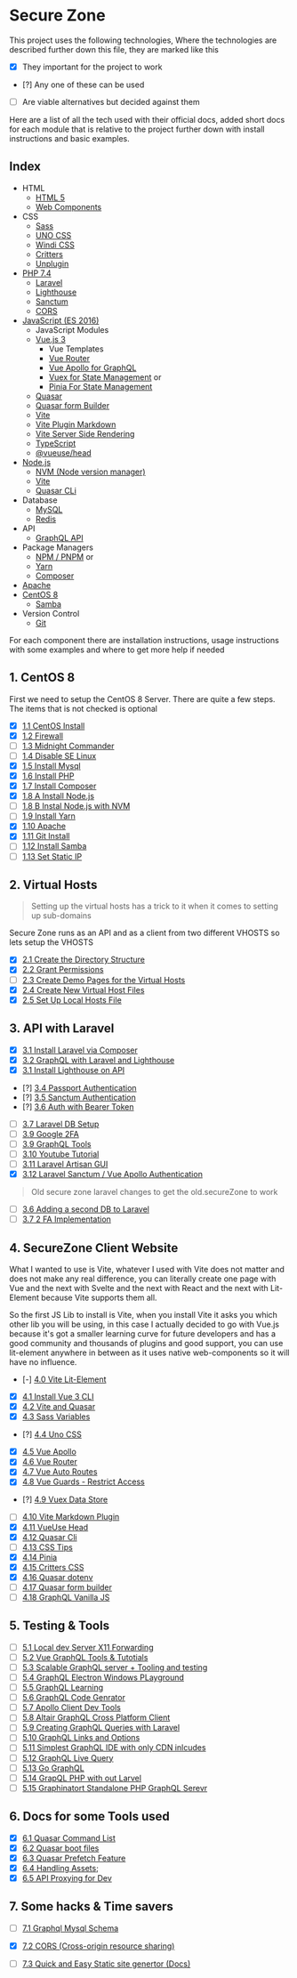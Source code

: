 # Secure Zone

This project uses the following technologies, Where the technologies are described further down this file, they are marked like this

- [x] They important for the project to work
- [?] Any one of these can be used
- [ ] Are viable alternatives but decided against them

Here are a list of all the tech used with their official docs, added short docs for each module that is relative to the project further down with install instructions and basic examples.

## Index

- HTML
  - [HTML 5](https://www.w3schools.com/html/)
  - [Web Components](webComponents.org)
- CSS
  - [Sass](https://sass-lang.com/)
  - [UNO CSS](https://github.com/antfu/unocss)
  - [Windi CSS](https://github.com/windicss/windicss)
  - [Critters](https://github.com/GoogleChromeLabs/critters)
  - [Unplugin](https://github.com/antfu/unplugin-icons)
- [PHP 7.4](https://www.php.net/)
  - [Laravel](https://laravel.com/)
  - [Lighthouse](https://lighthouse-php.com/)
  - [Sanctum](https://laravel.com/8.x/sanctum)
  - [CORS](https://lighthouse-php.com/5/getting-started/configuration.html#cors)
- [JavaScript (ES 2016)](https://www.javascript.com/)
  - JavaScript Modules
  - [Vue.js 3](https://vuejs.org/)
    - Vue Templates
    - [Vue Router](https://router.vuejs.org/)
    - [Vue Apollo for GraphQL](https://apollo.vuejs.org/)
    - [Vuex for State Management](https://next.vuex.vuejs.org/) or
    - [Pinia For State Management](https://pinia.esm.dev/introduction.html)
  - [Quasar](https://quasar.dev/)
  - [Quasar form Builder](https://github.com/baggachipz/q-form-builder-demo)
  - [Vite](https://vitejs.dev/)
  - [Vite Plugin Markdown](https://github.com/antfu/vite-plugin-md)
  - [Vite Server Side Rendering](https://vitejs.dev/guide/ssr.html)
  - [TypeScript](https://www.typescriptlang.org/)
  - [@vueuse/head](https://github.com/vueuse/head)
- [Node.js](https://nodejs.org/)
  - [NVM (Node version manager)](https://github.com/mvm-sh/nvm)
  - [Vite](https://vitejs.dev/)
  - [Quasar CLi](https://quasar.dev/)
- Database
  - [MySQL](https://www.mysql.com/)
  - [Redis](https://redis.io/)
- API
  - [GraphQL API](https://graphql.org/)
- Package Managers
  - [NPM / PNPM](https://www.npmjs.com/) or
  - [Yarn](https://yarnpkg.com/)
  - [Composer](https://getcomposer.org/)
- [Apache](https://www.apache.org/)
- [CentOS 8](https://www.centos.org/)
  - [Samba](https://www.linuxtechi.com/install-configure-samba-centos-8/)
- Version Control
  - [Git](https://git-scm.com/)

For each component there are installation instructions, usage instructions with some examples and where to get more help if needed

## 1. CentOS 8

First we need to setup the CentOS 8 Server. There are quite a few steps. The items that is not checked is optional

- [x] [1.1 CentOS Install](centOS/1.1-centOSInstall.md)
- [x] [1.2 Firewall](centOS/1.2-firewall.md)
- [ ] [1.3 Midnight Commander](centOS/1.3-midnightCommander.md)
- [ ] [1.4 Disable SE Linux](centOS/1.4-seLinux.md)
- [x] [1.5 Install Mysql](centOS/1.5-mysql.md)
- [x] [1.6 Install PHP](centOS/1.6-php.md)
- [x] [1.7 Install Composer](centOS/1.7-composer.md)
- [x] [1.8 A Install Node.js](centOS/1.8-nodejs.md)
- [ ] [1.8 B Instal Node.js with NVM](centOS/1.8-nvm.md)
- [ ] [1.9 Install Yarn](centOS/1.9-yarn.md)
- [x] [1.10 Apache](centOS/1.10-apache.md)
- [x] [1.11 Git Install](centOS/1.11-git.md)
- [ ] [1.12 Install Samba](centOS/1.12-samba.md)
- [ ] [1.13 Set Static IP](centOS/1.13-networkSetStatic.md)

## 2. Virtual Hosts

> Setting up the virtual hosts has a trick to it when it comes to setting up sub-domains

Secure Zone runs as an API and as a client from two different VHOSTS so lets setup the VHOSTS

- [x] [2.1 Create the Directory Structure](vhosts/2.1-structure.md)
- [x] [2.2 Grant Permissions](vhosts/2.2-permissions.md)
- [ ] [2.3 Create Demo Pages for the Virtual Hosts](vhosts/2.3-demoPages.md)
- [x] [2.4 Create New Virtual Host Files](vhosts/2.4-createConfFiles.md)
- [x] [2.5 Set Up Local Hosts File](vhosts/2.5-hostsFile.md)

## 3. API with Laravel

- [x] [3.1 Install Laravel via Composer](API/3.1-installWithComp.md)
- [x] [3.2 GraphQL with Laravel and Lighthouse](API/3.2-graphql.md)
- [x] [3.1 Install Lighthouse on API](API/3.3-lighthouse.md)
- [?] [3.4 Passport Authentication](API/3.4-passportAuth.md)
- [?] [3.5 Sanctum Authentication](API/3.5-sanctum.md)
- [?] [3.6 Auth with Bearer Token](API/3.6-bearerAuth.md)
- [ ] [3.7 Laravel DB Setup](API/3.7-data.md)
- [ ] [3.9 Google 2FA](API/3.8-2fa.md)
- [ ] [3.9 GraphQL Tools](API/3.9-graphqlTools.md)
- [ ] [3.10 Youtube Tutorial](API/3.10-youtube.md)
- [ ] [3.11 Laravel Artisan GUI](API/3.11-artisanGui.md)
- [x] [3.12 Laravel Sanctum / Vue Apollo Authentication](API/3.12-sanctumApollo.md)

> Old secure zone laravel changes to get the old.secureZone to work

- [ ] [3.6 Adding a second DB to Laravel](API/3.6-data.md)
- [ ] [3.7 2 FA Implementation](API/3.7-2fa.md)

## 4. SecureZone Client Website

What I wanted to use is Vite, whatever I used with Vite does not matter and does not make any real difference, you can literally create one page with Vue and the next with Svelte and the next with React and the next with Lit-Element because Vite supports them all.

So the first JS Lib to install is Vite, when you install Vite it asks you which other lib you will be using, in this case I actually decided to go with Vue.js because it's got a smaller learning curve for future developers and has a good community and thousands of plugins and good support, you can use lit-element anywhere in between as it uses native web-components so it will have no influence.

- [-] [4.0 Vite Lit-Element](client/4.0-litElement.md)
- [x] [4.1 Install Vue 3 CLI](client/4.1-vue.md)
- [x] [4.2 Vite and Quasar](client/4.2-viteQuasar.md)
- [x] [4.3 Sass Variables](client/4.3-sassVars.md)
- [?] [4.4 Uno CSS](client/4.4-unoCss.md)
- [x] [4.5 Vue Apollo](client/4.5-vueApollo.md)
- [x] [4.6 Vue Router](client/4.6-vueRouter.md)
- [x] [4.7 Vue Auto Routes](client/4.7-vueAutoRoutes.md)
- [x] [4.8 Vue Guards - Restrict Access](client/4.8-vueGuards.md)
- [?] [4.9 Vuex Data Store](client/4.9-vuexDataStore.md)
- [ ] [4.10 Vite Markdown Plugin](client/4.10-vitePluginMd.md)
- [x] [4.11 VueUse Head](client/4.11-VueUseHead.md)
- [x] [4.12 Quasar Cli](client/4.12-quasarCli.md)
- [ ] [4.13 CSS Tips](client/4.13-cssTips.md)
- [x] [4.14 Pinia](client/4.14-piniaStateAndStore.md)
- [x] [4.15 Critters CSS](client/4.15-critters.md)
- [x] [4.16 Quasar dotenv](client/4.16-dotenv.md) 
- [ ] [4.17 Quasar form builder](client/4.17-quasarFormBuilder.md)
- [ ] [4.18 GraphQL Vanilla JS](client/4.18-NoFramworkGraphQL.md)

## 5. Testing & Tools 

- [ ] [5.1 Local dev Server X11 Forwarding](tools/5.1-x11forwarding.md)
- [ ] [5.2 Vue GraphQL Tools & Tutotials](tools/5.2-vueGraphQLResources.md)
- [ ] [5.3 Scalable GraphQL server + Tooling and testing](tools/5.3-graphqlServerAndTools.md)
- [ ] [5.4 GraphQL Electron Windows PLayground](tools/5.4-grapthQLElectron.md)
- [ ] [5.5 GraphQL Learning](tools/5.5-learingGraphQL.md)
- [ ] [5.6 GraphQL Code Genrator](https://github.com/dotansimha/graphql-code-generator)
- [ ] [5.7 Apollo Client Dev Tools](tools/5.7-apolloDevTools.md)
- [ ] [5.8 Altair GraphQL Cross Platform Client](tools/5.8-altairGraphQL.md)
- [ ] [5.9 Creating GraphQL Queries with Laravel](tools/5.9-creatingGQLueries.md)
- [ ] [5.10 GraphQL Links and Options](tools/5.10-GQLFrameworkLinks.md)
- [ ] [5.11 Simplest GraphQL IDE with only CDN inlcudes](tools/5.11-GraphQLIDECDN.md)
- [ ] [5.12 GraphQL Live Query](tools/5.12-graphQLiveQuery.md)
- [ ] [5.13 Go GraphQL](https://github.com/hasura/go-graphql-client)
- [ ] [5.14 GrapQL PHP with out Larvel](https://github.com/webonyx/graphql-php) 
- [ ] [5.15 Graphinatort Standalone PHP GraphQL Serevr](https://github.com/infinityloop-dev/graphpinator)

## 6. Docs for some Tools used

- [x] [6.1 Quasar Command List](quasar/6.1-commandList.md)
- [x] [6.2 Quasar boot files](quasar/6.2-bootFiles.md)
- [x] [6.3 Quasar Prefetch Feature](quasar/6.3-quasarPrefetch.md)
- [x] [6.4 Handling Assets](quasar/6.4-quasarAssets.md); 
- [x] [6.5 API Proxying for Dev](quasar/6.5-apiProxy.md)
## 7. Some hacks & Time savers

- [ ] [7.1 Graphql Mysql Schema](hacks/7.1-graphqlMysqlSchema.md)
- [x] [7.2 CORS (Cross-origin resource sharing)](hacks/7.2-cors.md)
- [ ] [7.3 Quick and Easy Static site genertor (Docs)](hacks/7.3-staticSiteGenHugo.md)


